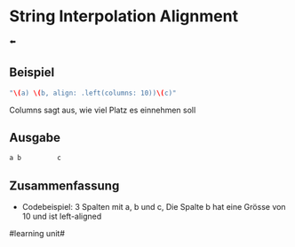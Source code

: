 # String Interpolation Alignment
⬅️

## Beispiel
```swift
"\(a) \(b, align: .left(columns: 10))\(c)"
```

Columns sagt aus, wie viel Platz es einnehmen soll

## Ausgabe
```swift
a b         c
```

## Zusammenfassung
- Codebeispiel: 3 Spalten mit a, b und c, Die Spalte b hat eine Grösse von 10 und ist left-aligned

#learning unit#